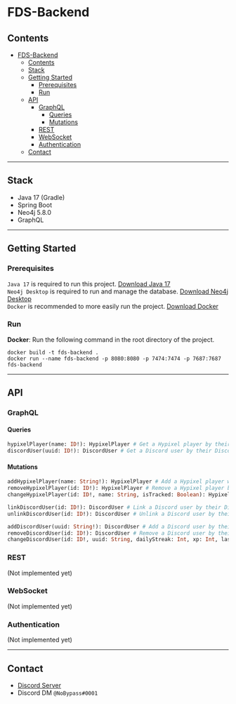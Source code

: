 # FDS-Backend

## Contents
- [FDS-Backend](#fds-backend)
    - [Contents](#contents)
    - [Stack](#stack)
    - [Getting Started](#getting-started)
      - [Prerequisites](#prerequisites)
      - [Run](#run)
    - [API](#api)
      - [GraphQL](#graphql)
        - [Queries](#queries)
        - [Mutations](#mutations)
      - [REST](#rest)
      - [WebSocket](#websocket)
      - [Authentication](#authentication)
  - [Contact](#contact)

***

## Stack
- Java 17 (Gradle)
- Spring Boot
- Neo4j 5.8.0
- GraphQL

***

## Getting Started
### Prerequisites
``Java 17`` is required to run this project. [Download Java 17](https://www.oracle.com/java/technologies/downloads/#java17)\
``Neo4j Desktop`` is required to run and manage the database. [Download Neo4j Desktop](https://neo4j.com/download/)\
``Docker`` is recommended to more easily run the project. [Download Docker](https://www.docker.com/products/docker-desktop)

### Run
**Docker**: Run the following command in the root directory of the project.
```shell 
docker build -t fds-backend .
docker run --name fds-backend -p 8080:8080 -p 7474:7474 -p 7687:7687 fds-backend
```

***

## API
### GraphQL
#### Queries
```graphql
hypixelPlayer(name: ID!): HypixelPlayer # Get a Hypixel player by their Minecraft username.
discordUser(uuid: ID!): DiscordUser # Get a Discord user by their Discord ID
```
#### Mutations
```graphql
addHypixelPlayer(name: String!): HypixelPlayer # Add a Hypixel player with their Minecraft username.
removeHypixelPlayer(id: ID!): HypixelPlayer # Remove a Hypixel player by their ID.
changeHypixelPlayer(id: ID!, name: String, isTracked: Boolean): HypixelPlayer  # Change a Hypixel player's name or tracked status.

linkDiscordUser(id: ID!): DiscordUser # Link a Discord user by their Discord ID.
unlinkDiscordUser(id: ID!): DiscordUser # Unlink a Discord user by their Discord ID.

addDiscordUser(uuid: String!): DiscordUser # Add a Discord user by their Minecraft UUID.
removeDiscordUser(id: ID!): DiscordUser # Remove a Discord user by their Discord ID.
changeDiscordUser(id: ID!, uuid: String, dailyStreak: Int, xp: Int, lastDailyAt: Int, messagesSent: Int, registeredAt: Int): DiscordUser # Change a Discord user's properties.
```

### REST
(Not implemented yet)

### WebSocket
(Not implemented yet)

### Authentication
(Not implemented yet)

***

## Contact
- [Discord Server](https://discord.gg/DCgAecjphr)
- Discord DM ``@NoBypass#0001``